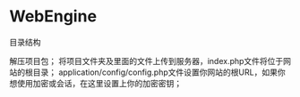 # WebEngine

目录结构

解压项目包；
将项目文件夹及里面的文件上传到服务器，index.php文件将位于网站的根目录；
application/config/config.php文件设置你网站的根URL，如果你想使用加密或会话，在这里设置上你的加密密钥；
